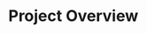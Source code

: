 # Project Overview

## <Title>

An overview of the project.

# Related

This project was conducted for research, by the Avanade Emerging Technology team.
For more information on what this project is testing, the experiment, and data used, see the [project hypothesis](hypothesis.md).

# Instructions

## Getting Started

## Build and Test

## Related Projects

# Bill of Materials

## Components

## Dependencies

### Infrastructure

### Software

### Development Environment

### Physical Devices

# Sources, License and Attribution

# Other information

## Who is Avanade?

[Avanade](www.avanade.com) is the leading provider of innovative digital and cloud services, business solutions and design-led experiences on the Microsoft ecosystem, and the power behind the Accenture Microsoft Business Group.

## Emerging Technology

[Avanade Emerging Technologies](https://www.avanade.com/en-gb/thinking/research-and-insights/trendlines) helps clients not only see the future, but create it. Through applied research, experimentation, and collaboration, we empower them to make smart bets and achieve step changes in competitive advantage.
